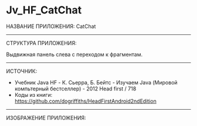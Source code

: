 # Jv_HF_CatChat

НАЗВАНИЕ ПРИЛОЖЕНИЯ: CatChat

------------------------------
СТРУКТУРА ПРИЛОЖЕНИЯ:

Выдвижная панель слева с переходом к фрагментам. 

------------------------------
ИСТОЧНИК: 

* Учебник Java HF - К. Сьерра, Б. Бейтс - Изучаем Java (Мировой компьтерный бестселлер) - 2012 Head first / 718
* Коды из книги: https://github.com/dogriffiths/HeadFirstAndroid2ndEdition

------------------------------
ИЗОБРАЖЕНИЕ ПРИЛОЖЕНИЯ:


